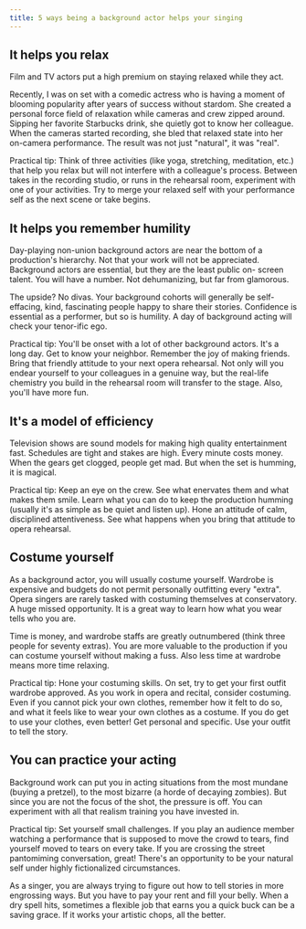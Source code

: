 ```yaml
---
title: 5 ways being a background actor helps your singing
---
```


## It helps you relax

Film and TV actors put a high premium on staying relaxed while they act.

Recently, I was on set with a comedic actress who is having a moment of blooming popularity after years of success without stardom. She created a personal force field of relaxation while cameras and crew zipped around. Sipping her favorite Starbucks drink, she quietly got to know her colleague. When the cameras started recording, she bled that relaxed state into her on-camera performance. The result was not just "natural", it was "real".

Practical tip: Think of three activities (like yoga, stretching, meditation, etc.) that help you relax but will not interfere with a colleague's process. Between takes in the recording studio, or runs in the rehearsal room, experiment with one of your activities. Try to merge your relaxed self with your performance self as the next scene or take begins.

## It helps you remember humility

Day-playing non-union background actors are near the bottom of a production's hierarchy. Not that your work will not be appreciated. Background actors are essential, but they are the least public on- screen talent. You will have a number. Not dehumanizing, but far from glamorous.

The upside? No divas. Your background cohorts will generally be self-effacing, kind, fascinating people happy to share their stories. Confidence is essential as a performer, but so is humility. A day of background acting will check your tenor-ific ego.

Practical tip: You'll be onset with a lot of other background actors. It's a long day. Get to know your neighbor. Remember the joy of making friends. Bring that friendly attitude to your next opera rehearsal. Not only will you endear yourself to your colleagues in a genuine way, but the real-life chemistry you build in the rehearsal room will transfer to the stage. Also, you'll have more fun.

## It's a model of efficiency

Television shows are sound models for making high quality entertainment fast. Schedules are tight and stakes are high. Every minute costs money. When the gears get clogged, people get mad. But when the set is humming, it is magical.

Practical tip: Keep an eye on the crew. See what enervates them and what makes them smile. Learn what you can do to keep the production humming (usually it's as simple as be quiet and listen up). Hone an attitude of calm, disciplined attentiveness. See what happens when you bring that attitude to opera rehearsal.

## Costume yourself

As a background actor, you will usually costume yourself. Wardrobe is expensive and budgets do not permit personally outfitting every "extra". Opera singers are rarely tasked with costuming themselves at conservatory. A huge missed opportunity. It is a great way to learn how what you wear tells who you are.

Time is money, and wardrobe staffs are greatly outnumbered (think three people for seventy extras). You are more valuable to the production if you can costume yourself without making a fuss. Also less time at wardrobe means more time relaxing.

Practical tip: Hone your costuming skills. On set, try to get your first outfit wardrobe approved. As you work in opera and recital, consider costuming. Even if you cannot pick your own clothes, remember how it felt to do so, and what it feels like to wear your own clothes as a costume. If you do get to use your clothes, even better! Get personal and specific. Use your outfit to tell the story.

## You can practice your acting

Background work can put you in acting situations from the most mundane (buying a pretzel), to the most bizarre (a horde of decaying zombies). But since you are not the focus of the shot, the pressure is off. You can experiment with all that realism training you have invested in.

Practical tip: Set yourself small challenges. If you play an audience member watching a performance that is supposed to move the crowd to tears, find yourself moved to tears on every take. If you are crossing the street pantomiming conversation, great! There's an opportunity to be your natural self under highly fictionalized circumstances.

As a singer, you are always trying to figure out how to tell stories in more engrossing ways. But you have to pay your rent and fill your belly. When a dry spell hits, sometimes a flexible job that earns you a quick buck can be a saving grace. If it works your artistic chops, all the better.
